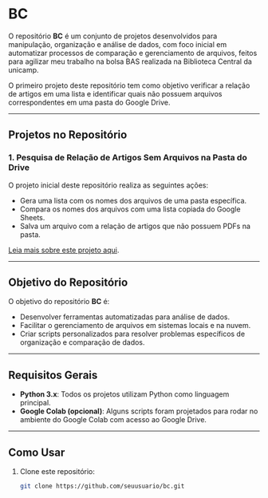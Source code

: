 # **BC**

O repositório **BC**  é um conjunto de projetos desenvolvidos para manipulação, organização e análise de dados, com foco inicial em automatizar processos de comparação e gerenciamento de arquivos, feitos para agilizar meu trabalho na bolsa BAS realizada na Biblioteca Central da unicamp. 

O primeiro projeto deste repositório tem como objetivo verificar a relação de artigos em uma lista e identificar quais não possuem arquivos correspondentes em uma pasta do Google Drive.

---

## **Projetos no Repositório**

### **1. Pesquisa de Relação de Artigos Sem Arquivos na Pasta do Drive**
O projeto inicial deste repositório realiza as seguintes ações:
- Gera uma lista com os nomes dos arquivos de uma pasta específica.
- Compara os nomes dos arquivos com uma lista copiada do Google Sheets.
- Salva um arquivo com a relação de artigos que não possuem PDFs na pasta.

[Leia mais sobre este projeto aqui](projetos/pesquisa_artigos/README.md).

---

## **Objetivo do Repositório**

O objetivo do repositório **BC** é:
- Desenvolver ferramentas automatizadas para análise de dados.
- Facilitar o gerenciamento de arquivos em sistemas locais e na nuvem.
- Criar scripts personalizados para resolver problemas específicos de organização e comparação de dados.

---

## **Requisitos Gerais**

- **Python 3.x**: Todos os projetos utilizam Python como linguagem principal.
- **Google Colab (opcional)**: Alguns scripts foram projetados para rodar no ambiente do Google Colab com acesso ao Google Drive.

---

## **Como Usar**

1. Clone este repositório:
   ```bash
   git clone https://github.com/seuusuario/bc.git
